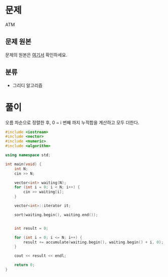 # 문제
ATM
## 문제 원본
문제의 원본은 [여기서](https://www.acmicpc.net/problem/11399) 확인하세요.

## 분류
* 그리디 알고리즘

# 풀이

오름 차순으로 정렬한 후, 0 ~ i 번째 까지 누적합을 계산하고 모두 더한다.

``` c++
#include <iostream>
#include <vector>
#include <numeric>
#include <algorithm>

using namespace std;

int main(void) {
    int N;
    cin >> N;

    vector<int> waiting(N);
    for (int i = 0; i < N; i++) {
        cin >> waiting[i];
    }

    vector<int>::iterator it;

    sort(waiting.begin(), waiting.end());


    int result = 0;

    for (int i = 0; i <= N; i++) {
        result += accumulate(waiting.begin(), waiting.begin() + i, 0);
    }

    cout << result << endl;

    return 0;
}
```
